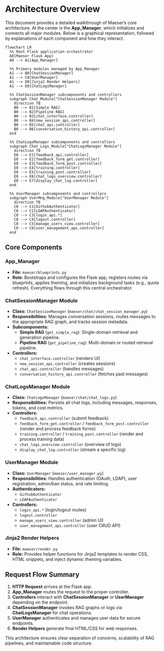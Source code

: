 # Architecture Overview

This document provides a detailed walkthrough of Maeser’s core architecture. At the center is the **App_Manager**, which initializes and connects all major modules. Below is a graphical representation, followed by explanations of each component and how they interact.

```mermaid
flowchart LR
  %% Root Flask application orchestrator
  A0[Maeser Flask App]
  A0 --> A1[App_Manager]

  %% Primary modules managed by App_Manager
  A1 --> B0[ChatSessionManager]
  A1 --> C0[UserManager]
  A1 --> D0[Jinja2 Render Helpers]
  A1 --> E0[ChatLogsManager]

  %% ChatSessionManager subcomponents and controllers
  subgraph Chat_Module["ChatSessionManager Module"]
    direction TB
    B0 --> B1[Simple RAG]
    B0 --> B2[Pipeline RAG]
    B0 --> B3[chat_interface.controller]
    B0 --> B4[new_session_api.controller]
    B0 --> B5[chat_api.controller]
    B0 --> B6[conversation_history_api.controller]
  end

  %% ChatLogsManager subcomponents and controllers
  subgraph Chat_Logs_Module["ChatLogsManager Module"]
    direction TB
    E0 --> E1[feedback_api.controller]
    E0 --> E2[feedback_form_get.controller]
    E0 --> E3[feedback_form_post.controller]
    E0 --> E4[training.controller]
    E0 --> E5[training_post.controller]
    E0 --> E6[chat_logs_overview.controller]
    E0 --> E7[display_chat_log.controller]
  end

  %% UserManager subcomponents and controllers
  subgraph UserMng_Module["UserManager Module"]
    direction TB
    C0 --> C1[GithubAuthenticator]
    C0 --> C2[LDAPAuthenticator]
    C0 --> C3[login_api.*]
    C0 --> C4[logout.controller]
    C0 --> C5[manage_users_view.controller]
    C0 --> C6[user_management_api.controller]
  end
```

## Core Components

### App_Manager
- **File:** `maeser/blueprints.py`  
- **Role:** Bootstraps and configures the Flask app, registers routes via blueprints, applies theming, and initializes background tasks (e.g., quota refresh). Everything flows through this central orchestrator.

### ChatSessionManager Module
- **Class:** `ChatSessionManager` (`maeser/chat/chat_session_manager.py`)  
- **Responsibilities:** Manages conversation sessions, routes messages to the appropriate RAG graph, and tracks session metadata.
- **Subcomponents:**
  - **Simple RAG** (`get_simple_rag`): Single-domain retrieval and generation pipeline.
  - **Pipeline RAG** (`get_pipeline_rag`): Multi-domain or routed retrieval pipeline.
- **Controllers:**
  - `chat_interface.controller` (renders UI)
  - `new_session_api.controller` (creates sessions)
  - `chat_api.controller` (handles messages)
  - `conversation_history_api.controller` (fetches past messages)

### ChatLogsManager Module
- **Class:** `ChatLogsManager` (`maeser/chat/chat_logs.py`)  
- **Responsibilities:** Persists all chat logs, including messages, responses, tokens, and cost metrics.
- **Controllers:**
  - `feedback_api.controller` (submit feedback)
  - `feedback_form_get.controller` / `feedback_form_post.controller` (render and process feedback forms)
  - `training.controller` / `training_post.controller` (render and process training data)
  - `chat_logs_overview.controller` (overview of logs)
  - `display_chat_log.controller` (stream a specific log)

### UserManager Module
- **Class:** `UserManager` (`maeser/user_manager.py`)  
- **Responsibilities:** Handles authentication (OAuth, LDAP), user registration, admin/ban status, and rate limiting.
- **Authenticators:**
  - `GithubAuthenticator`
  - `LDAPAuthenticator`
- **Controllers:**
  - `login_api.*` (login/logout routes)
  - `logout.controller`
  - `manage_users_view.controller` (admin UI)
  - `user_management_api.controller` (user CRUD API)

### Jinja2 Render Helpers
- **File:** `maeser/render.py`  
- **Role:** Provides helper functions for Jinja2 templates to render CSS, HTML snippets, and inject dynamic theming variables.

## Request Flow Summary
1. **HTTP Request** arrives at the Flask app.  
2. **App_Manager** routes the request to the proper controller.  
3. **Controllers** interact with **ChatSessionManager** or **UserManager** depending on the endpoint.  
4. **ChatSessionManager** invokes RAG graphs or logs via **ChatLogsManager** for chat operations.  
5. **UserManager** authenticates and manages user data for secure endpoints.  
6. **Render Helpers** generate final HTML/CSS for web responses.

This architecture ensures clear separation of concerns, scalability of RAG pipelines, and maintainable code structure.

